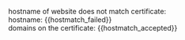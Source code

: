 
hostname of website does not match certificate:  
hostname: {{hostmatch_failed}}  
domains on the certificate: {{hostmatch_accepted}}
